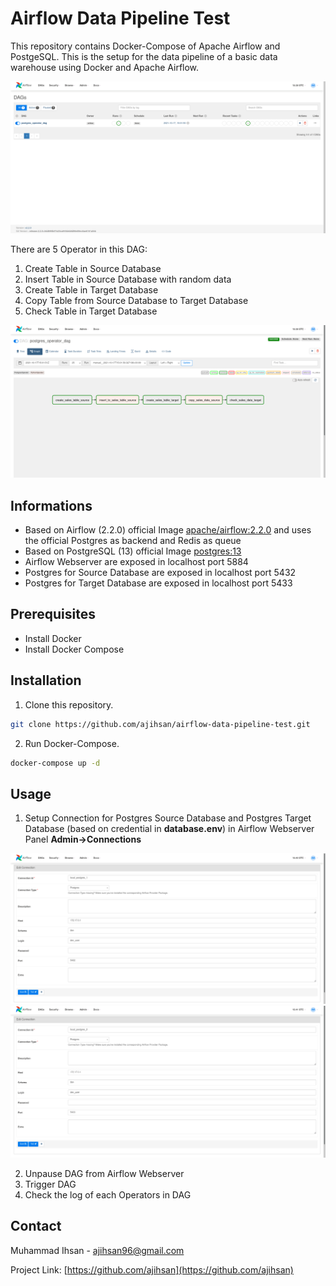 # Airflow Data Pipeline Test
This repository contains Docker-Compose of Apache Airflow and PostgeSQL. This is the setup for the data pipeline of a basic data warehouse using Docker and Apache Airflow.

![source](https://github.com/ajihsan/airflow-data-pipeline-test/blob/df936715d03978623a23d581b6eaa7087558d245/list_dag.png?raw=true)

There are 5 Operator in this DAG:
1. Create Table in Source Database
2. Insert Table in Source Database with random data
3. Create Table in Target Database
4. Copy Table from Source Database to Target Database
5. Check Table in Target Database

![source](https://github.com/ajihsan/airflow-data-pipeline-test/blob/df936715d03978623a23d581b6eaa7087558d245/dag.png?raw=true) 

## Informations
- Based on Airflow (2.2.0) official Image [apache/airflow:2.2.0](https://hub.docker.com/r/apache/airflow) and uses the official Postgres as backend and Redis as queue
- Based on PostgreSQL (13) official Image [postgres:13](https://hub.docker.com/_/postgres)
- Airflow Webserver are exposed in localhost port 5884
- Postgres for Source Database are exposed in localhost port 5432
- Postgres for Target Database are exposed in localhost port 5433


## Prerequisites
- Install Docker
- Install Docker Compose


## Installation
1. Clone this repository.

```bash
git clone https://github.com/ajihsan/airflow-data-pipeline-test.git
```

2. Run Docker-Compose.
```bash
docker-compose up -d
```

## Usage
1. Setup Connection for Postgres Source Database and Postgres Target Database (based on credential in **database.env**) in Airflow Webserver Panel **Admin->Connections**

![source](https://github.com/ajihsan/airflow-data-pipeline-test/blob/df936715d03978623a23d581b6eaa7087558d245/postgres_source_setting.png?raw=true) 
![target](https://github.com/ajihsan/airflow-data-pipeline-test/blob/df936715d03978623a23d581b6eaa7087558d245/postgres_target_setting.png?raw=true)

2. Unpause DAG from Airflow Webserver
3. Trigger DAG
4. Check the log of each Operators in DAG

## Contact
Muhammad Ihsan - [ajihsan96@gmail.com](mailto:ajihsan96@gmail.com)

Project Link: [https://github.com/ajihsan](https://github.com/ajihsan)
